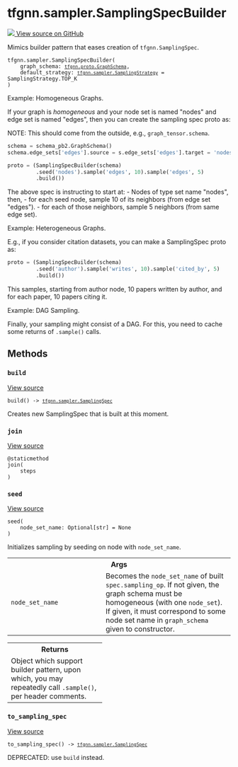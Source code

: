 # tfgnn.sampler.SamplingSpecBuilder

<!-- Insert buttons and diff -->

<a target="_blank" href="https://github.com/tensorflow/gnn/tree/master/tensorflow_gnn/sampler/sampling_spec_builder.py#L197-L324">
<img src="https://www.tensorflow.org/images/GitHub-Mark-32px.png" /> View source
on GitHub </a>

Mimics builder pattern that eases creation of `tfgnn.SamplingSpec`.

<pre class="devsite-click-to-copy prettyprint lang-py tfo-signature-link">
<code>tfgnn.sampler.SamplingSpecBuilder(
    graph_schema: <a href="../../tfgnn/proto/GraphSchema.md"><code>tfgnn.proto.GraphSchema</code></a>,
    default_strategy: <a href="../../tfgnn/sampler.md#SamplingStrategy"><code>tfgnn.sampler.SamplingStrategy</code></a> = SamplingStrategy.TOP_K
)
</code></pre>

<!-- Placeholder for "Used in" -->

Example: Homogeneous Graphs.

If your graph is *homogeneous* and your node set is named "nodes" and edge set
is named "edges", then you can create the sampling spec proto as:

NOTE: This should come from the outside, e.g., `graph_tensor.schema`.

```python
schema = schema_pb2.GraphSchema()
schema.edge_sets['edges'].source = s.edge_sets['edges'].target = 'nodes'

proto = (SamplingSpecBuilder(schema)
         .seed('nodes').sample('edges', 10).sample('edges', 5)
         .build())
```

The above spec is instructing to start at: - Nodes of type set name "nodes",
then, - for each seed node, sample 10 of its neighbors (from edge set
"edges"). - for each of those neighbors, sample 5 neighbors (from same edge
set).

Example: Heterogeneous Graphs.

E.g., if you consider citation datasets, you can make a SamplingSpec proto as:

```python
proto = (SamplingSpecBuilder(schema)
         .seed('author').sample('writes', 10).sample('cited_by', 5)
         .build())
```

This samples, starting from author node, 10 papers written by author, and for
each paper, 10 papers citing it.

Example: DAG Sampling.

Finally, your sampling might consist of a DAG. For this, you need to cache some
returns of `.sample()` calls.

## Methods

<h3 id="build"><code>build</code></h3>

<a target="_blank" class="external" href="https://github.com/tensorflow/gnn/tree/master/tensorflow_gnn/sampler/sampling_spec_builder.py#L285-L324">View
source</a>

<pre class="devsite-click-to-copy prettyprint lang-py tfo-signature-link">
<code>build() -> <a href="../../tfgnn/sampler/SamplingSpec.md"><code>tfgnn.sampler.SamplingSpec</code></a>
</code></pre>

Creates new SamplingSpec that is built at this moment.

<h3 id="join"><code>join</code></h3>

<a target="_blank" class="external" href="https://github.com/tensorflow/gnn/tree/master/tensorflow_gnn/sampler/sampling_spec_builder.py#L249-L251">View
source</a>

<pre class="devsite-click-to-copy prettyprint lang-py tfo-signature-link">
<code>@staticmethod</code>
<code>join(
    steps
)
</code></pre>

<h3 id="seed"><code>seed</code></h3>

<a target="_blank" class="external" href="https://github.com/tensorflow/gnn/tree/master/tensorflow_gnn/sampler/sampling_spec_builder.py#L253-L279">View
source</a>

<pre class="devsite-click-to-copy prettyprint lang-py tfo-signature-link">
<code>seed(
    node_set_name: Optional[str] = None
)
</code></pre>

Initializes sampling by seeding on node with `node_set_name`.

<!-- Tabular view -->
 <table class="responsive fixed orange">
<colgroup><col width="214px"><col></colgroup>
<tr><th colspan="2">Args</th></tr>

<tr>
<td>
<code>node_set_name</code>
</td>
<td>
Becomes the <code>node_set_name</code> of built <code>spec.sampling_op</code>. If
not given, the graph schema must be homogeneous (with one <code>node_set</code>).
If given, it must correspond to some node set name in <code>graph_schema</code>
given to constructor.
</td>
</tr>
</table>

<!-- Tabular view -->

 <table class="responsive fixed orange">
<colgroup><col width="214px"><col></colgroup>
<tr><th colspan="2">Returns</th></tr>
<tr class="alt">
<td colspan="2">
Object which support builder pattern, upon which, you may repeatedly call
<code>.sample()</code>, per header comments.
</td>
</tr>

</table>

<h3 id="to_sampling_spec"><code>to_sampling_spec</code></h3>

<a target="_blank" class="external" href="https://github.com/tensorflow/gnn/tree/master/tensorflow_gnn/sampler/sampling_spec_builder.py#L281-L283">View
source</a>

<pre class="devsite-click-to-copy prettyprint lang-py tfo-signature-link">
<code>to_sampling_spec() -> <a href="../../tfgnn/sampler/SamplingSpec.md"><code>tfgnn.sampler.SamplingSpec</code></a>
</code></pre>

DEPRECATED: use `build` instead.
